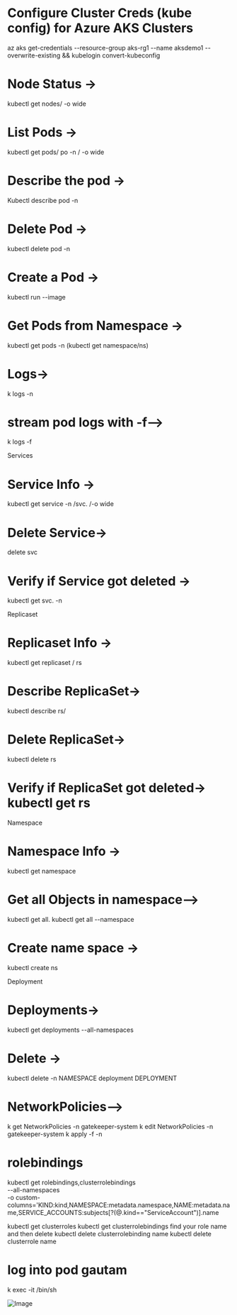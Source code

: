 # Configure Cluster Creds (kube config) for Azure AKS Clusters
az aks get-credentials --resource-group aks-rg1 --name aksdemo1 --overwrite-existing && kubelogin convert-kubeconfig

# Node Status ->                                     
kubectl get nodes/   -o wide

# List Pods →                                           
kubectl get pods/ po  -n <namespace> / -o wide

# Describe the pod →                         
Kubectl describe pod <pod name> -n <namespace>

# Delete Pod →                                     
kubectl delete pod <Pod name> -n <namespace>

# Create a Pod →                                  
kubectl run <desired-pod-name> --image <Container-Image> 

# Get Pods from Namespace →        
kubectl get pods -n <namespace> (kubectl get namespace/ns)

# Logs→                                                   
k logs <pod-name> -n <namespace>

# stream pod logs with -f-->              
k logs -f <pod-name>

Services 

# Service Info →                                        
kubectl get service  -n <namespace>  /svc.    /-o wide

# Delete Service->                              
delete svc <YourServiceName>

# Verify if Service got deleted →        
kubectl get svc.   -n <namespace>

 
Replicaset 

# Replicaset Info →                                    
kubectl get replicaset /  rs

# Describe  ReplicaSet->                      
kubectl describe rs/<replicaset-name>

# Delete ReplicaSet->                             
kubectl delete rs <ReplicaSet-Name>

# Verify if ReplicaSet got deleted->   kubectl get rs

Namespace

# Namespace Info →                                    
kubectl get namespace 

# Get all Objects in  namespace-->        
kubectl get all. 
kubectl get all --namespace <external-dns>

# Create name space →                            
kubectl create ns <name space>

Deployment 

# Deployments->                                      
kubectl get deployments --all-namespaces

#  Delete →                                                       
kubectl delete -n NAMESPACE deployment DEPLOYMENT


# NetworkPolicies-->                               
k get NetworkPolicies -n gatekeeper-system
k edit NetworkPolicies -n gatekeeper-system
k apply -f <file> -n <namespace>


#  rolebindings
kubectl get rolebindings,clusterrolebindings \
--all-namespaces  \
-o custom-columns='KIND:kind,NAMESPACE:metadata.namespace,NAME:metadata.name,SERVICE_ACCOUNTS:subjects[?(@.kind=="ServiceAccount")].name

kubectl get clusterroles
kubectl get clusterrolebindings
find your role name and then delete
kubectl delete clusterrolebinding name
kubectl delete clusterrole name


#  log into pod gautam
k  exec -it <pod> /bin/sh



![Image](https://live.staticflickr.com/65535/53509078416_51577427da_z.jpg "Azure AKS Kubernetes - Masterclass")